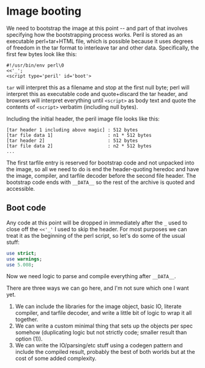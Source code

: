 # Image booting
We need to bootstrap the image at this point -- and part of that involves
specifying how the bootstrapping process works. Peril is stored as an
executable perl+tar+HTML file, which is possible because it uses degrees of
freedom in the tar format to interleave tar and other data. Specifically, the
first few bytes look like this:

```
#!/usr/bin/env perl\0
<<'_';
<script type='peril' id='boot'>
```

`tar` will interpret this as a filename and stop at the first null byte; perl
will interpret this as executable code and quote+discard the tar header, and
browsers will interpret everything until `<script>` as body text and quote the
contents of `<script>` verbatim (including null bytes).

Including the initial header, the peril image file looks like this:

```
[tar header 1 including above magic] : 512 bytes
[tar file data 1]                    : n1 * 512 bytes
[tar header 2]                       : 512 bytes
[tar file data 2]                    : n2 * 512 bytes
...
```

The first tarfile entry is reserved for bootstrap code and not unpacked into
the image, so all we need to do is end the header-quoting heredoc and have the
image, compiler, and tarfile decoder before the second file header. The
bootstrap code ends with `__DATA__` so the rest of the archive is quoted and
accessible.

## Boot code
Any code at this point will be dropped in immediately after the `_` used to
close off the `<<'_'` I used to skip the header. For most purposes we can treat
it as the beginning of the perl script, so let's do some of the usual stuff:

```perl
use strict;
use warnings;
use 5.008;
```

Now we need logic to parse and compile everything after `__DATA__`.

There are three ways we can go here, and I'm not sure which one I want yet.

1. We can include the libraries for the image object, basic IO, literate
   compiler, and tarfile decoder, and write a little bit of logic to wrap it
   all together.
2. We can write a custom minimal thing that sets up the objects per spec
   somehow (duplicating logic but not strictly code; smaller result than option
   (1)).
3. We can write the IO/parsing/etc stuff using a codegen pattern and include
   the compiled result, probably the best of both worlds but at the cost of
   some added complexity.

